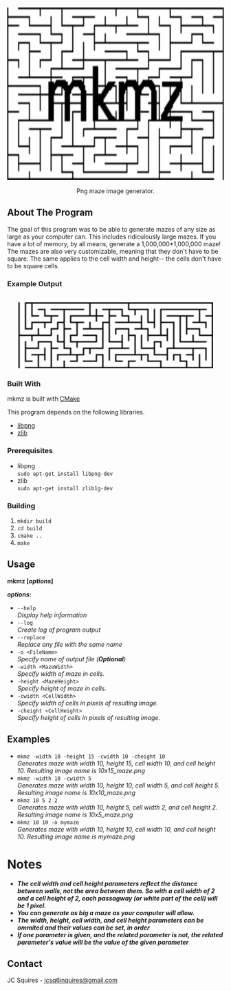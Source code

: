 <br />
<div align="center">
  <a href="https://github.com/jcsq6/mkmz">
    <img src="images/logo.png" alt="Logo" width="800" height="400">
  </a>

  <p align="center">
    Png maze image generator.
  </p>
</div>

## About The Program

The goal of this program was to be able to generate mazes of any size as large as your computer can. This includes ridiculously large mazes. If you have a lot of memory, by all means, generate a 1,000,000*1,000,000 maze! The mazes are also very customizable, meaning that they don't have to be square. The same applies to the cell width and height-- the cells don't have to be square cells.

### Example Output  
<br />
<div align="center">
  <a href="https://github.com/jcsq6/mkmz">
    <img src="images/top.png" alt="example" width="453" height="153">
  </a>
</div>


### Built With

mkmz is built with [CMake](https://cmake.org/)

This program depends on the following libraries.

* [libpng](http://www.libpng.org/pub/png/libpng.html)
* [zlib](https://zlib.net/)

### Prerequisites
* libpng  
  ```sudo apt-get install libpng-dev```
* zlib  
  ```sudo apt-get install zlib1g-dev```  

### Building

1. `mkdir build`
2. `cd build`
3. `cmake ..`  
4. `make`  

## Usage  
**mkmz [*options*]** 

***options:***  
* ```--help```  
*Display help information*  
* ```--log```  
*Create log of program output*  
* ```--replace```  
*Replace any file with the same name*  
* ```-o <FileName>```  
*Specify name of output file (**Optional**)*  
* ```-width <MazeWidth>```  
*Specify width of maze in cells.*  
* ```-height <MazeHeight>```  
*Specify height of maze in cells.*  
* ```-cwidth <CellWidth>```  
*Specify width of cells in pixels of resulting image.*  
* ```-cheight <CellHeight>```  
*Specify height of cells in pixels of resulting image.*  

## Examples  
* ```mkmz -width 10 -height 15 -cwidth 10 -cheight 10```  
  *Generates maze with width 10, height 15, cell width 10, and cell height 10. Resulting image name is 10x15_maze.png*  
* ```mkmz -width 10 -cwidth 5```  
  *Generates maze with width 10, height 10, cell width 5, and cell height 5. Resulting image name is 10x10_maze.png*  
* ```mkmz 10 5 2 2```  
  *Generates maze with width 10, height 5, cell width 2, and cell height 2. Resulting image name is 10x5_maze.png*  
* ```mkmz 10 10 -o mymaze```  
  *Generates maze with width 10, height 10, cell width 10, and cell height 10. Resulting image name is mymaze.png*  

# Notes
* ***The cell width and cell height parameters reflect the distance between walls, not the area between them. So with a cell width of 2 and a cell height of 2, each passagway (or white part of the cell) will be 1 pixel.***  
* ***You can generate as big a maze as your computer will allow.***  
* ***The width, height, cell width, and cell height parameters can be ommited and their values can be set, in order***  
* ***If one parameter is given, and the related parameter is not, the related parameter's value will be the value of the given parameter***  

## Contact

JC Squires - jcsq6inquires@gmail.com

